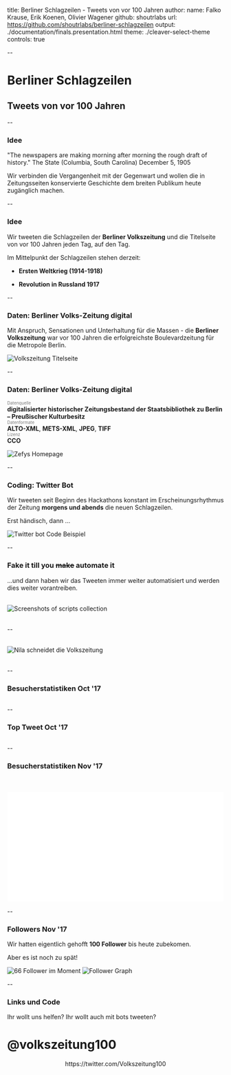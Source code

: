 title: Berliner Schlagzeilen - Tweets von vor 100 Jahren
author:
	name: Falko Krause, Erik Koenen, Olivier Wagener
	github: shoutrlabs
	url: https://github.com/shoutrlabs/berliner-schlagzeilen
output: ./documentation/finals.presentation.html
theme: ./cleaver-select-theme
controls: true

--

# Berliner Schlagzeilen

## Tweets von vor 100 Jahren

--
### Idee
"The newspapers are making morning after morning the rough draft of history."
The State (Columbia, South Carolina) December 5, 1905

Wir verbinden die Vergangenheit mit der Gegenwart und wollen die in Zeitungsseiten konservierte Geschichte dem breiten Publikum heute zugänglich machen.

--
### Idee
<style>
	ul {
		padding: 0px 0 0 27px;
	}
</style>
Wir tweeten die Schlagzeilen der **Berliner Volkszeitung** und die Titelseite von vor 100 Jahren jeden Tag, auf den Tag.

Im Mittelpunkt der Schlagzeilen stehen derzeit:
- **Ersten Weltkrieg (1914-1918)**

- **Revolution in Russland 1917**

--
### Daten: Berliner Volks-Zeitung digital
Mit Anspruch, Sensationen und Unterhaltung für die Massen - die **Berliner Volkszeitung** war vor 100 Jahren die erfolgreichste Boulevardzeitung für die Metropole Berlin.

<img src="img/1917-11-01.0.png" alt="Volkszeitung Titelseite">


--
### Daten: Berliner Volks-Zeitung digital
<style>
	.smalldec {
		font-size: 0.7em;
		color: #7a7a7a;
		margin-top: 0;
	}
</style>

<span class="smalldec">Datenquelle</span><br>
**digitalisierter historischer Zeitungsbestand der Staatsbibliothek zu Berlin – Preußischer Kulturbesitz**<br>
<span class="smalldec">Datenformate</span><br>
**ALTO-XML**, **METS-XML**, **JPEG**, **TIFF**<br>
<span class="smalldec">Lizenz</span><br>
**CCO**

<img src="img/zefys.homepage.png" alt="Zefys Homepage">

--
### Coding: Twitter Bot
Wir tweeten seit Beginn des Hackathons konstant im Erscheinungsrhythmus der Zeitung **morgens und abends** die neuen Schlagzeilen.

Erst händisch, dann …

<img src="img/code.example.png" alt="Twitter bot Code Beispiel">

--
### Fake it till you ~~make~~ automate it
...und dann haben wir das Tweeten immer weiter automatisiert und werden dies weiter vorantreiben.

<div>&nbsp;</div>
<img src="img/our-scripts.png" alt="Screenshots of scripts collection">
<div>&nbsp;</div>

--
<div>&nbsp;</div>
<img src="img/nila-cuts-berliner-volkszeitung.jpg" alt="Nila schneidet die Volkszeitung">
<div>&nbsp;</div>


--
### Besucherstatistiken Oct '17
<img src="img/summary.oct17.png" alt="">

--
### Top Tweet Oct '17
<img src="img/top-tweet.oct17.png" alt="">

--
### Besucherstatistiken Nov '17
<div>&nbsp;</div>
<div>&nbsp;</div>
<div style="background: white; width: 100%; height: 254px;">
	<div class="left">
		<img src="img/impressions.png" alt="">
	</div>
	<div class="right">
		<img src="img/mentions.png" alt="">
	</div>
</div>

--
### Followers Nov '17
Wir hatten eigentlich gehofft **100 Follower** bis heute zubekomen.

Aber es ist noch zu spät!

<img src="img/follower.number.png" alt="66 Follower im Moment">
<img src="img/followers.png" alt="Follower Graph">

--
### Links und Code
Ihr wollt uns helfen? Ihr wollt auch mit bots tweeten?

# @volkszeitung100

<div style="text-align: center;">
https://twitter.com/Volkszeitung100
</div>
